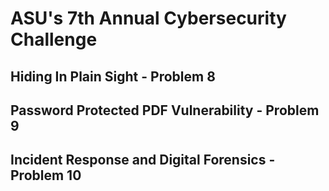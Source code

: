 # ASU's 7th Annual Cybersecurity Challenge

## Hiding In Plain Sight - Problem 8
## Password Protected PDF Vulnerability - Problem 9
## Incident Response and Digital Forensics - Problem 10
